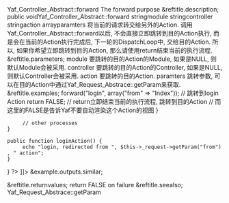<?xml version="1.0" encoding="utf-8"?>
<!-- $Revision: 327672 $ -->

<refentry xml:id="yaf-controller-abstract.forward" xmlns="http://docbook.org/ns/docbook" xmlns:xlink="http://www.w3.org/1999/xlink">
 <refnamediv>
  <refname>Yaf_Controller_Abstract::forward</refname>
  <refpurpose>The forward purpose</refpurpose>
 </refnamediv>

 <refsect1 role="description">
  &reftitle.description;
  <methodsynopsis>
   <modifier>public</modifier> <type>void</type><methodname>Yaf_Controller_Abstract::forward</methodname>
   <methodparam><type>string</type><parameter>module</parameter></methodparam>
   <methodparam choice="opt"><type>string</type><parameter>controller</parameter></methodparam>
   <methodparam choice="opt"><type>string</type><parameter>action</parameter></methodparam>
   <methodparam choice="opt"><type>array</type><parameter>paramters</parameter></methodparam>
  </methodsynopsis>
  <para>
    将当前的请求转交给另外的Action.
   </para>
   <note>
    <para>
     调用<methodname>Yaf_Controller_Abstract::forward</methodname>以后,
     不会直接立即跳转到目的Action执行, 而是会在当前的Action执行完成后,
     下一轮的DispatchLoop中, 交给目的Action.
    </para>
    <para>
      所以, 如果你希望立即跳转到目的Action,
      那么请使用return结束当前的执行流程.
    </para>
   </note>
 </refsect1>

 <refsect1 role="parameters">
  &reftitle.parameters;
  <variablelist>
   <varlistentry>
    <term><parameter>module</parameter></term>
    <listitem>
     <para>
       要跳转的目的Action的Module, 如果是NULL, 则默认Module会被采用.
     </para>
    </listitem>
   </varlistentry>
   <varlistentry>
    <term><parameter>controller</parameter></term>
    <listitem>
     <para>
       要跳转的目的Action的Controller, 如果是NULL, 则默认Controller会被采用.
     </para>
    </listitem>
   </varlistentry>
   <varlistentry>
    <term><parameter>action</parameter></term>
    <listitem>
     <para>
      要跳转的目的Action.
     </para>
    </listitem>
   </varlistentry>
   <varlistentry>
    <term><parameter>paramters</parameter></term>
    <listitem>
     <para>
      跳转参数,
      可以在目的Action中通过<methodname>Yaf_Request_Abstrace::getParam</methodname>来获取.
     </para>
    </listitem>
   </varlistentry>
  </variablelist>
 </refsect1>

 <refsect1 role="examples">
  &reftitle.examples;
  <example>
   <title><function>Yaf_Controller_Abstract::forward</function>例子</title>
   <programlisting role="php">
<![CDATA[
<?php
class IndexController extends Yaf_Controller_Abstract
{
    public function indexAction(){   
         $logined = $_SESSION["login"];
         if (!$logined) {
             $this->forward("login", array("from" => "Index")); // 跳转到login Action
             return FALSE;  // return立即结束当前的执行流程, 跳转到目的Action
                            // 而这里的FALSE是告诉Yaf不要自动渲染这个Action的视图
         }

         // other processes
    }

    public function loginAction() {
         echo "login, redirected from ", $this->_request->getParam("from") , " action";
    }
}
?>
]]>
   </programlisting>
   &example.outputs.similar;
   <screen>
<![CDATA[
   login, redirected from Index action
]]>
   </screen>
  </example>
 </refsect1>


 <refsect1 role="returnvalues">
  &reftitle.returnvalues;
  <para>
    return FALSE on failure
  </para>
 </refsect1>

 <refsect1 role="seealso">
  &reftitle.seealso;
  <simplelist>
   <member><methodname>Yaf_Request_Abstrace::getParam</methodname></member>
  </simplelist>
 </refsect1>

</refentry>

<!-- Keep this comment at the end of the file
Local variables:
mode: sgml
sgml-omittag:t
sgml-shorttag:t
sgml-minimize-attributes:nil
sgml-always-quote-attributes:t
sgml-indent-step:1
sgml-indent-data:t
indent-tabs-mode:nil
sgml-parent-document:nil
sgml-default-dtd-file:"~/.phpdoc/manual.ced"
sgml-exposed-tags:nil
sgml-local-catalogs:nil
sgml-local-ecat-files:nil
End:
vim600: syn=xml fen fdm=syntax fdl=2 si
vim: et tw=78 syn=sgml
vi: ts=1 sw=1
-->
